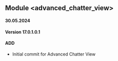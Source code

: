 ## Module <advanced_chatter_view>

#### 30.05.2024
#### Version 17.0.1.0.1
#### ADD
- Initial commit for Advanced Chatter View
